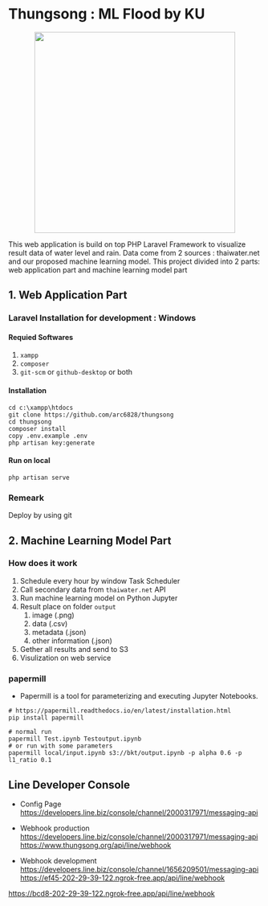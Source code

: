 # Thungsong : ML Flood by KU
<div align="center">
<img src="https://thungsongflood.org/img/LOGO_KU_Flood-01.png" width="400" />
</div>

This web application is build on top PHP Laravel Framework to visualize result data of water level and rain. Data come from 2 sources : thaiwater.net and our proposed machine learning model. This project divided into 2 parts: web application part and machine learning model part

## 1. Web Application Part

### Laravel Installation for development : Windows
#### Requied Softwares
1. `xampp`
1. `composer`
1. `git-scm` or `github-desktop` or both

#### Installation

```
cd c:\xampp\htdocs
git clone https://github.com/arc6828/thungsong
cd thungsong
composer install
copy .env.example .env
php artisan key:generate
```

#### Run on local
```
php artisan serve
```

### Remeark
Deploy by using git


## 2. Machine Learning Model Part

### How does it work
1. Schedule every hour by window Task Scheduler 
1. Call secondary data from `thaiwater.net` API
1. Run machine learning model on Python Jupyter
1. Result place on folder `output`
    1. image (.png)
    1. data (.csv)
    1. metadata (.json)
    1. other information (.json)
1. Gether all results and send to S3
1. Visulization on web service



### papermill
- Papermill is a tool for parameterizing and executing Jupyter Notebooks.

```
# https://papermill.readthedocs.io/en/latest/installation.html
pip install papermill

# normal run
papermill Test.ipynb Testoutput.ipynb
# or run with some parameters
papermill local/input.ipynb s3://bkt/output.ipynb -p alpha 0.6 -p l1_ratio 0.1
```


## Line Developer Console
- Config Page
https://developers.line.biz/console/channel/2000317971/messaging-api

- Webhook production
https://developers.line.biz/console/channel/2000317971/messaging-api
https://www.thungsong.org/api/line/webhook


- Webhook development
https://developers.line.biz/console/channel/1656209501/messaging-api
https://ef45-202-29-39-122.ngrok-free.app/api/line/webhook

https://bcd8-202-29-39-122.ngrok-free.app/api/line/webhook

